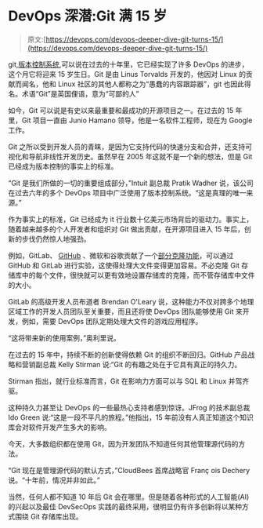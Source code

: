 # DevOps 深潜:Git 满 15 岁

> 原文:[https://devops.com/devops-deeper-dive-git-turns-15/](https://devops.com/devops-deeper-dive-git-turns-15/)

git,[版本控制系统](https://git-scm.com/),可以说在过去的十年里，它已经实现了许多 DevOps 的进步，这个月它将迎来 15 岁生日。Git 是由 Linus Torvalds 开发的，他因对 Linux 的贡献而闻名，他和 Linux 社区的其他人都称之为“愚蠢的内容跟踪器”，git 也因此得名。术语“Git”是英国俚语，意为“可鄙的人”

如今，Git 可以说是有史以来最重要和最成功的开源项目之一。在过去的 15 年里，Git 项目一直由 Junio Hamano 领导，他是一名软件工程师，现在为 Google 工作。

Git 之所以受到开发人员的青睐，是因为它支持代码的快速分支和合并，还支持可视化和导航非线性开发历史。虽然早在 2005 年这就不是一个新的想法，但是 Git 已经成为版本控制的事实上的标准。

“Git 是我们所做的一切的重要组成部分，”Intuit 副总裁 Pratik Wadher 说，该公司在过去六年的多个 DevOps 项目中广泛使用了版本控制系统。“这是真理的唯一来源。”

作为事实上的标准，Git 已经成为 it 行业数十亿美元市场背后的驱动力。事实上，随着越来越多的个人开发者和组织对 Git 做出贡献，在开源项目进入 15 年后，创新的步伐仍然惊人地强劲。

例如，GitLab、 [GitHub](https://devops.com/github-makes-private-repositories-free-for-unlimited-users/) 、微软和谷歌贡献了一个[部分克隆功能](https://about.gitlab.com/blog/2020/03/13/partial-clone-for-massive-repositories/)，可以通过 GitHub 和 GitLab 进行实验，这使得处理大文件变得更加容易。不必克隆 Git 存储库中的每个文件，很快就可以更有效地设置存储库的克隆，而不管存储库中文件的大小。

GitLab 的高级开发人员布道者 Brendan O'Leary 说，这种能力不仅对跨多个地理区域工作的开发人员团队至关重要，而且还将使 DevOps 团队能够使用 Git 来开发，例如，需要 DevOps 团队定期处理大文件的游戏应用程序。

“这将带来新的使用案例，”奥利里说。

在过去的 15 年中，持续不断的创新使得依赖 Git 的组织不断回归。GitHub 产品战略和营销副总裁 Kelly Stirman 说:“Git 的有趣之处在于它具有真正的持久力。

Stirman 指出，就行业标准而言，Git 在影响力方面可以与 SQL 和 Linux 并驾齐驱。

这种持久力甚至让 DevOps 的一些最热心支持者感到惊讶。JFrog 的技术副总裁 Ido Green 说:“这是一段不平凡的旅程。”他指出，15 年前没有人真正知道这个知识库会对软件开发产生多大的影响。

今天，大多数组织都在使用 Git，因为开发团队不知道任何其他管理源代码的方法。

“Git 现在是管理源代码的默认方式，”CloudBees 首席战略官 Franç ois Dechery 说。“十年前，情况并非如此。”

当然，任何人都不知道 10 年后 Git 会在哪里。但是随着各种形式的人工智能(AI)的兴起以及最佳 DevSecOps 实践的最终采用，很明显仍有许多创新将以某种方式围绕 Git 存储库出现。